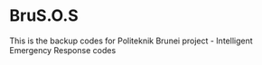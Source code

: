 # BruS.O.S
This is the backup codes for Politeknik Brunei project - Intelligent Emergency Response codes
